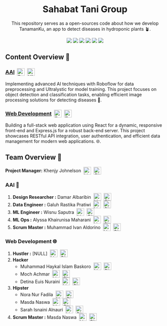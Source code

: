 <h1 align="center">Sahabat Tani Group</h1>
<p align="center">This repository serves as a open-sources code about how we develop TanamanKu, an app to detect diseases in hydroponic plants 🪴.</p>

<div align="center">
  <img src="https://img.shields.io/badge/python-3670A0?style=for-the-badge&logo=python&logoColor=ffdd54">
  <img src="https://img.shields.io/badge/roboflow-%236706CE?style=for-the-badge&logo=roboflow">
  <img src="https://img.shields.io/badge/TensorFlow-%23FF6F00?style=for-the-badge&logo=tensorflow&logoColor=white">
  <img src="https://img.shields.io/badge/pytorch-%23EE4C2C?style=for-the-badge&logo=pytorch&logoColor=white">
  <img src="https://img.shields.io/badge/react-%2361DAFB?style=for-the-badge&logo=react&logoColor=black">
  <img src="https://img.shields.io/badge/Express%20Js-%23000000?style=for-the-badge&logo=express">

  
<a href =""></a>
</div>

<h2>Content Overview 📑</h2>
<h3>
  <div style="display: flex; align-items: center;">
    <span><a href="https://github.com/valselt/sahabat-tani-group/tree/main/AI">AAI</a></span>
    <a href="https://roboflow.com/">
        <img src="https://i.imgur.com/mRQt6gz.png" alt="Roboflow" style="height: 24px; margin-left: 8px;">
    </a>
    <a href="https://github.com/ultralytics/ultralytics">
        <img src="https://i.imgur.com/GQaQLVL.png" alt="Ultralytics" style="height: 24px; margin-left: 8px;">
    </a>
  </div>
</h3>

<p>Implementing advanced AI techniques with Roboflow for data preprocessing and Ultralystic for model training. This project focuses on object detection and classification tasks, enabling efficient image processing solutions for detecting diseases 🤖.</p>

<h3>
  <div style="display: flex; align-items: center;">
    <span><a href="https://github.com/valselt/sahabat-tani-group/tree/main/Web%20Development">Web Development</a></span>
    <a href="https://react.dev/">
        <img src="https://i.imgur.com/8jvfdzx.png" alt="React" style="height: 24px; margin-left: 8px;">
    </a>
    <a href="https://expressjs.com/">
        <img src="https://i.imgur.com/CR8pRZB.png" alt="Express JS" style="height: 24px; margin-left: 8px;">
    </a>
  </div>
</h3>


<p>Building a full-stack web application using React for a dynamic, responsive front-end and Express.js for a robust back-end server. This project showcases RESTful API integration, user authentication, and efficient data management for modern web applications. 🌐.</p>


<h2>Team Overview 👥</h2>

<div style="display: flex; align-items: center; gap: 8px;">
  <span><strong>Project Manager:</strong> Khenjy Johnelson</span>
  <a href="https://www.linkedin.com/in/khenjyjohnelson/">
      <img src="https://skillicons.dev/icons?i=linkedin" alt="LinkedIn" style="height: 24px;">
  </a>
  <a href="https://github.com/khenjyjohnelson">
      <img src="https://skillicons.dev/icons?i=github" alt="GitHub" style="height: 24px;">
  </a>
</div>



<h3>AAI 🤖</h3>

<ol>
  <li>
    <div style="display: flex; align-items: center; gap: 8px;">
      <span><strong>Design Researcher :</strong> Damar Albaribin</span>
      <a href="https://www.linkedin.com/in/damar-albaribin/">
          <img src="https://skillicons.dev/icons?i=linkedin" alt="LinkedIn" style="height: 24px;">
      </a>
      <a href="https://github.com/damarsimple">
          <img src="https://skillicons.dev/icons?i=github" alt="GitHub" style="height: 24px;">
      </a>
    </div>
  </li>
  <li>
    <div style="display: flex; align-items: center; gap: 8px;">
      <span><strong>Data Engineer :</strong> Galuh Rastika Pratiwi</span>
      <a href="https://www.linkedin.com/in/galuh-rastika/">
          <img src="https://skillicons.dev/icons?i=linkedin" alt="LinkedIn" style="height: 24px;">
      </a>
      <a href="https://github.com/galuhRastika">
          <img src="https://skillicons.dev/icons?i=github" alt="GitHub" style="height: 24px;">
      </a>
    </div>
  </li>
  <li>
    <div style="display: flex; align-items: center; gap: 8px;">
      <span><strong>ML Engineer :</strong> Wisnu Saputra</span>
      <a href="https://www.linkedin.com/in/wisnu-saputra/">
          <img src="https://skillicons.dev/icons?i=linkedin" alt="LinkedIn" style="height: 24px;">
      </a>
      <a href="https://github.com/wisnuwiry">
          <img src="https://skillicons.dev/icons?i=github" alt="GitHub" style="height: 24px;">
      </a>
    </div>
  </li>
  <li>
    <div style="display: flex; align-items: center; gap: 8px;">
      <span><strong>ML Ops :</strong> Alyssa Khairunisa Maharani</span>
      <a href="https://www.linkedin.com/in/alyssa-khairunisa-maharani-b07987307/">
          <img src="https://skillicons.dev/icons?i=linkedin" alt="LinkedIn" style="height: 24px;">
      </a>
      <a href="https://github.com/wisnuwiry">
          <img src="https://skillicons.dev/icons?i=github" alt="GitHub" style="height: 24px;">
      </a>
    </div>
  </li>
  <li>
    <div style="display: flex; align-items: center; gap: 8px;">
      <span><strong>Scrum Master :</strong> Muhammad Ivan Aldorino</span>
      <a href="https://www.linkedin.com/in/muhammadivanaldorino/">
          <img src="https://skillicons.dev/icons?i=linkedin" alt="LinkedIn" style="height: 24px;">
      </a>
      <a href="https://github.com/valselt">
          <img src="https://skillicons.dev/icons?i=github" alt="GitHub" style="height: 24px;">
      </a>
    </div>
  </li>
</ol>

<h3>Web Development 🌐</h3>

<ol>
  <li>
    <div style="display: flex; align-items: center; gap: 8px;">
      <span><strong>Hustler :</strong> [NULL]</span>
      <a href="https://www.linkedin.com">
          <img src="https://skillicons.dev/icons?i=linkedin" alt="LinkedIn" style="height: 24px;">
      </a>
      <a href="https://github.com">
          <img src="https://skillicons.dev/icons?i=github" alt="GitHub" style="height: 24px;">
      </a>
  </li>
  <li><strong>Hacker</strong>
    <ul>
      <li>
        <div style="display: flex; align-items: center; gap: 8px;">
          <span>Muhammad Haykal Islam Baskoro</span>
          <a href="https://www.linkedin.com/in/muhammad-haykal-islam-baskoro-baskoro-7b6154250/">
              <img src="https://skillicons.dev/icons?i=linkedin" alt="LinkedIn" style="height: 24px;">
          </a>
          <a href="https://github.com/Ekahh">
              <img src="https://skillicons.dev/icons?i=github" alt="GitHub" style="height: 24px;">
          </a>
        </div>
      </li>
      <li>
        <div style="display: flex; align-items: center; gap: 8px;">
          <span>Moch Achmar</span>
          <a href="https://www.linkedin.com/in/moch-achmar/">
              <img src="https://skillicons.dev/icons?i=linkedin" alt="LinkedIn" style="height: 24px;">
          </a>
          <a href="https://github.com/mochachmar">
              <img src="https://skillicons.dev/icons?i=github" alt="GitHub" style="height: 24px;">
          </a>
        </div>
      </li>
      <li>
        <div style="display: flex; align-items: center; gap: 8px;">
          <span>Detina Euis Nuraini</span>
          <a href="https://www.linkedin.com/in/detinaeuisuraini/">
              <img src="https://skillicons.dev/icons?i=linkedin" alt="LinkedIn" style="height: 24px;">
          </a>
          <a href="https://github.com/DetinaEuis">
              <img src="https://skillicons.dev/icons?i=github" alt="GitHub" style="height: 24px;">
          </a>
        </div>
      </li>
    </ul>
  </li>
  <li><strong>Hipster</strong>
    <ul>
      <li>
        <div style="display: flex; align-items: center; gap: 8px;">
          <span>Nora Nur Fadila</span>
          <a href="https://www.linkedin.com/in/nora-nur-fadila-3579a522b/">
              <img src="https://skillicons.dev/icons?i=linkedin" alt="LinkedIn" style="height: 24px;">
          </a>
          <a href="https://github.com/noranur123">
              <img src="https://skillicons.dev/icons?i=github" alt="GitHub" style="height: 24px;">
          </a>
        </div>
      </li>
      <li>
        <div style="display: flex; align-items: center; gap: 8px;">
          <span>Masda Naswa</span>
          <a href="https://www.linkedin.com/in/masda-naswa/">
              <img src="https://skillicons.dev/icons?i=linkedin" alt="LinkedIn" style="height: 24px;">
          </a>
          <a href="https://github.com/MasdaNaswa">
              <img src="https://skillicons.dev/icons?i=github" alt="GitHub" style="height: 24px;">
          </a>
        </div>
      </li>
      <li>
        <div style="display: flex; align-items: center; gap: 8px;">
          <span>Sarah Isnaini Alnauri</span>
          <a href="https://www.linkedin.com/in/sarah-isnaini-alnauri-0a1593322/">
              <img src="https://skillicons.dev/icons?i=linkedin" alt="LinkedIn" style="height: 24px;">
          </a>
          <a href="https://github.com/sarahalnr">
              <img src="https://skillicons.dev/icons?i=github" alt="GitHub" style="height: 24px;">
          </a>
        </div>
      </li>
    </ul>
  </li>
  <li>
    <div style="display: flex; align-items: center; gap: 8px;">
      <span><strong>Scrum Master :</strong> Masda Naswa</span>
      <a href="https://www.linkedin.com/in/masda-naswa/">
          <img src="https://skillicons.dev/icons?i=linkedin" alt="LinkedIn" style="height: 24px;">
      </a>
      <a href="https://github.com/MasdaNaswa">
          <img src="https://skillicons.dev/icons?i=github" alt="GitHub" style="height: 24px;">
      </a>
    </div>
  </li>
</ol>

